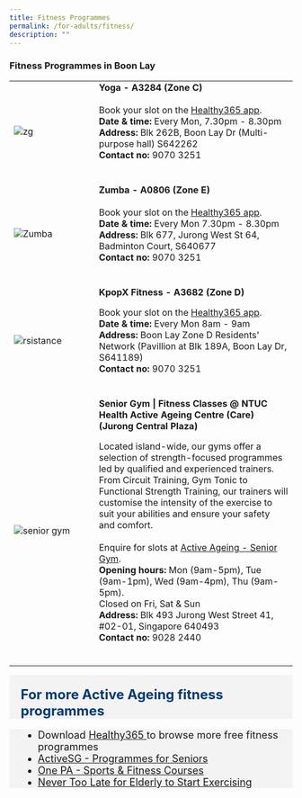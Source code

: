 ```yaml
---
title: Fitness Programmes
permalink: /for-adults/fitness/
description: ""
---
```

### Fitness Programmes in Boon Lay

<table style="width:100%">
  <tbody><tr>
		
</tr><tr>
    <td style="width:30%">
      <img src="https://post.healthline.com/wp-content/uploads/2020/10/Female_Yoga_732x549-thumbnail.jpg" alt="zg">
    </td>	
    <td style="width:70%">
			<b>	Yoga - A3284 (Zone C)</b>
   <br><br>
Book your slot on the <a href="https://www.healthhub.sg/programmes/197/healthyliving" target="_blank">Healthy365 app</a>. <br>
			<b> Date &amp; time:</b> Every Mon, 7.30pm - 8.30pm <br>
			<b> Address:</b> Blk 262B, Boon Lay Dr (Multi-purpose hall) S642262 <br>
			<b> Contact no: </b> 9070 3251 <br>
	<br><p></p></td>
</tr>

<tr>
    <td style="width:30%">
      <img src="https://assets.avenueone.sg/wp-content/uploads/2019/11/best-zumba-class-singapore-beatfactory-fitness.jpg" alt="Zumba">
    </td>	
    <td style="width:70%">
      			<b>	Zumba - A0806 (Zone E)</b>
   <br><br>
Book your slot on the <a href="https://www.healthhub.sg/programmes/197/healthyliving" target="_blank">Healthy365 app</a>. <br>
			<b> Date &amp; time:</b> Every Mon 7.30pm - 8.30pm<br>
			<b> Address:</b> Blk 677, Jurong West St 64, Badminton Court, S640677<br>
			<b> Contact no: </b> 9070 3251 <br>
    <br><p></p></td>
  </tr>
	
<tr>
    <td style="width:30%">
      <img src="https://safra-resources.azureedge.net/media-library/images/default-source/default-album/kpopx-(main-image).jpg?sfvrsn=73523d4d_0" alt="rsistance">
    </td>	
    <td style="width:70%">
      			<b>KpopX Fitness - A3682 (Zone D)</b><p>
		Book your slot on the <a href="https://www.healthhub.sg/programmes/197/healthyliving" target="_blank">Healthy365 app</a>. <br>
			<b> Date &amp; time:</b> Every Mon 8am - 9am <br>
			<b> Address:</b> Boon Lay Zone D Residents' Network (Pavillion at Blk 189A, Boon Lay Dr, S641189) <br>
			<b> Contact no: </b> 9070 3251<br>
			 <br></p><p></p></td>
  </tr>
		<tr>
    <td style="width:30%">
      <img src="https://assets-prod.ntuchealth.sg/nh/_1200x630_crop_center-center_82_none/IMG_1681-3.jpg?mtime=1661392967" alt="senior gym">
    </td>	
    <td style="width:70%">
      			<b>Senior Gym | Fitness Classes @ NTUC Health Active Ageing Centre (Care) (Jurong Central Plaza)</b><p>
		Located island-wide, our gyms offer a selection of strength-focused programmes led by qualified and experienced trainers. From Circuit Training, Gym Tonic to Functional Strength Training, our trainers will customise the intensity of the exercise to suit your abilities and ensure your safety and comfort.<br><br>Enquire for slots at <a href="https://ntuchealth.sg/active-ageing/services/senior-gym" target="_blank">Active Ageing - Senior Gym</a>. <br>
			<b> Opening hours:</b> Mon (9am-5pm), Tue (9am-1pm), Wed (9am-4pm), Thu (9am-5pm). <br>Closed on Fri, Sat &amp; Sun<br>
			<b> Address:</b> Blk 493 Jurong West Street 41, #02-01, Singapore 640493<br>
			<b> Contact no: </b> 9028 2440<br>
    <br></p></td>
  </tr></tbody></table><p></p><p></p>
	
	


<div style="font-size:24px; font-weight: 700; color: #063970; background-color: #f3f3f3; padding: 20px 0px 0px 20px;" class="row"> For more Active Ageing fitness programmes</div>
<div style="font-size:18px ;background-color: #f3f3f3; padding: 0px 25px 0px 20px;" class="row">
	<ul>
		<li>Download <a href="https://www.healthhub.sg/programmes/197/healthyliving" target="_blank">Healthy365 </a>   to browse more free fitness programmes
		</li><li><a href="https://www.activesgcircle.gov.sg/activehealth/seniors/programmes">ActiveSG - Programmes for Seniors</a></li>
		<li><a href="https://www.onepa.gov.sg/courses/sports-fitness">One PA - Sports &amp; Fitness Courses</a></li>
		<li><a href="https://www.healthhub.sg/live-healthy/883/never-too-late-to-start">Never Too Late for Elderly to Start Exercising</a></li>
	</ul>
</div>